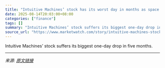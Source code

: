 ```yaml
---
title: "Intuitive Machines’ stock has its worst day in months as space company asks for more cash"
date: 2025-08-14T20:03:00+08:00
categories: ["finance"]
tags: []
summary: "Intuitive Machines’ stock suffers its biggest one-day drop in five months."
source_url: "https://www.marketwatch.com/story/intuitive-machines-stock-has-its-worst-day-in-months-as-space-company-asks-for-more-cash-5321d826?mod=mw_rss_topstories"
---
```


Intuitive Machines’ stock suffers its biggest one-day drop in five months.

---

*来源: [原文链接](https://www.marketwatch.com/story/intuitive-machines-stock-has-its-worst-day-in-months-as-space-company-asks-for-more-cash-5321d826?mod=mw_rss_topstories)*
